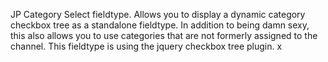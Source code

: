 JP Category Select fieldtype.
Allows you to display a dynamic category checkbox tree as a standalone fieldtype. 
In addition to being damn sexy, this also allows you to use categories that are not formerly assigned to the channel.
This fieldtype is using the jquery checkbox tree plugin. x
